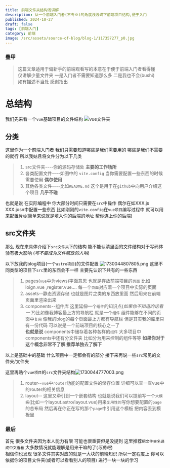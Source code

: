 ```yaml
---
title: 前端文件夹结构浅讲解
description: 从一个前端入门者(不专业)的角度浅浅讲下前端项目结构,便于入门
published: 2024-10-27
draft: false
tags: [前端入门]
category: 前端
image: /src/assets/source-of-blog/blog-1/117357277_p0.jpg
---
```

### 叠甲
> 这篇文章适用于偏新手的前端观看写的本意在于便于前端入门者看得懂  
> 仅讲解少量文件夹 一是入门者不需要知道那么多 二是我也不会(bushi)   
> 如有描述不当处 感谢指出
# 总结构
我们先来看一个`vue`基础项目的文件结构
![vue文件夹](/src/assets/source-of-blog/blog-1/Snipaste_2024-11-20_10-55-27.png)
## 分类
这里作为一个前端入门者 我们只需要知道哪些是我们需要用的 哪些是我们不需要的就行
所以我姑且将文件分为以下几类
> 1. src文件夹----你的源码存储处 **主要的工作场所**
> 2. 各类配置文件----如图中的 `vite.config` 当你需要配置一些东西的时候需要使用 **偶尔使用**
> 3. 其他各类文件----比如`README.md` 这个是用于在`github`中向用户介绍这个项目 **几乎不碰**

也就是说 在实际编程中 你大部分时间只需要在`src`中操作 偶尔在如XXX.js XXX.josn中配置一些东西 比如刚刚的`vite.config`在`vue项目`编写过程中 就可以用来配置`跨域`(简单来说就是填入你的后端的地址 帮你连上你的后端)
## src文件夹
那么 现在来具体介绍下`src文件夹`下的结构 能不能认清里面的文件结构对于写码体验有极大影响 (*可不要成为文件瞎放的人呐*)

以下放我的blog项目(一个`astro项目`)的文件配置
![1730044807805.png](/src/assets/source-of-blog/blog-1/Snipaste_2024-11-20_21-42-17.png)
这里不同类型的项目下`src`里的东西会不一样 主要先认识下共有的一些东西
>1. pages(`vue`中为views)字面意思 也就是存放前端项目的`页面` 比如 loign.vue ,register.vue.... 每一个`页面`对应着一个项目中实际的页面
>2. assets--静态资源存储 也就是图片之类的东西放里面 然后用来在前端页面里渲染出来
>3. components--组件库 这里延伸一个`组件`的知识点(*如果你不知道的话看一下*)比如像我博客最上方的导航栏 就是一个`组件` 组件能够在不同的页面中`复用` 像我的blog的每个页面最上方都有导航栏 但是其实我的库里只有一份代码 可以说是一个前端项目的核心之一了  
**也就是说** components中储存着各种各样的`组件` 大多项目中components中还有分文件夹 比如分为用来控制的组件等等 **如果你对于这个概念非常不了解 推荐单独去了解下**

以上是基础中的基础 什么项目中一定都会有的部分 接下来再说一些`src`常见的文件夹/文件夹

这里再贴个`vue项目`的`src`文件夹结构![1730044777003.png](/src/assets/source-of-blog/blog-1/Snipaste_2024-11-20_21-43-06.png)
>1. router--`vue`中`router`功能的配置文件的储存位置 详细可以查一查vue中的router的相关信息
>2. layout-- 这里又牵引到一个嵌套结构 也就是说我们可以提前写一个`大模板`(比如一个layout.astro/layout.vue)用来`复用性的`写你想要配置的`page`的总布局 然后再在你正在写的那个`page`中引用这个模板 把内容丢到模板里

### 最后
首先 很多文件夹因为本人能力有限 可能也很重要但是没提到 这里推荐`把文件夹名译成中文看看` 大多数情况就能理解是用来干嘛的了(*可能吧*)  
相信你也发现 很多文件其实对应的就是一大块的前端知识 所以一定程度上 你可以依据你的项目文件夹(或者可以看看别人的项目) 进行一块一块的学习